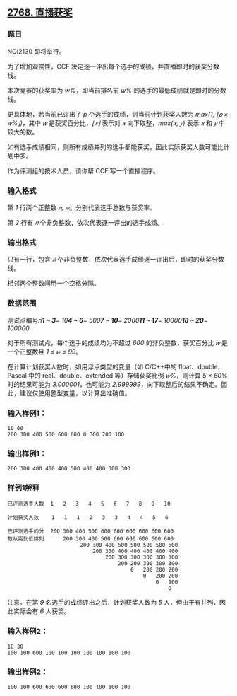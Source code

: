 ## [2768. 直播获奖](https://www.acwing.com/problem/content/2770/)

### 题目

NOI2130 即将举行。

为了增加观赏性，CCF 决定逐一评出每个选手的成绩，并直播即时的获奖分数线。

本次竞赛的获奖率为 *w%*，即当前排名前 *w%* 的选手的最低成绩就是即时的分数线。

更具体地，若当前已评出了 *p* 个选手的成绩，则当前计划获奖人数为 *max(1, ⌊𝑝 × 𝑤%⌋)*，其中 *𝑤* 是获奖百分比，*⌊𝑥⌋* 表示对 *𝑥* 向下取整，*max(𝑥, 𝑦)* 表示 *𝑥* 和 *𝑦* 中较大的数。

如有选手成绩相同，则所有成绩并列的选手都能获奖，因此实际获奖人数可能比计划中多。

作为评测组的技术人员，请你帮 CCF 写一个直播程序。

### 输入格式

第 *1* 行两个正整数 *𝑛, 𝑤*。分别代表选手总数与获奖率。

第 *2* 行有 *𝑛* 个非负整数，依次代表逐一评出的选手成绩。

### 输出格式

只有一行，包含 *𝑛* 个非负整数，依次代表选手成绩逐一评出后，即时的获奖分数线。

相邻两个整数间用一个空格分隔。

### 数据范围

测试点编号*n**1 ~ 3**= 10**4 ~ 6**= 500**7 ~ 10**= 2000**11 ~ 17**= 10000**18 ~ 20**= 100000*

对于所有测试点，每个选手的成绩均为不超过 *600* 的非负整数，获奖百分比 *𝑤* 是一个正整数且 *1 ≤ 𝑤 ≤ 99*。

在计算计划获奖人数时，如用浮点类型的变量（如 C/C++中的 float、double，Pascal 中的 real、double、extended 等）存储获奖比例 *𝑤%*，则计算 *5 × 60%* 时的结果可能为 *3.000001*，也可能为 *2.999999*，向下取整后的结果不确定。因此，建议仅使用整型变量，以计算出准确值。

### 输入样例1：

```
10 60
200 300 400 500 600 600 0 300 200 100
```

### 输出样例1：

```
200 300 400 400 400 500 400 400 300 300
```

### 样例1解释

```
已评测选手人数  1   2   3   4   5   6   7   8   9   10

计划获奖人数    1   1   1   2   3   3   4   4   5   6

已评测选手的分  200 300 400 500 600 600 600 600 600 600
数从高到低排列      200 300 400 500 600 600 600 600 600
                       200 300 400 500 500 500 500 500
                           200 300 400 400 400 400 400
                               200 300 300 300 300 300
                                   200 200 300 300 300
                                       0   200 200 200
                                           0   200 200
                                               0   100
                                                   0
```

注意，在第 *9* 名选手的成绩评出之后，计划获奖人数为 *5* 人，但由于有并列，因此实际会有 *6* 人获奖。

### 输入样例2：

```
10 30
100 100 600 100 100 100 100 100 100 100
```

### 输出样例2：

```
100 100 600 600 600 600 100 100 100 100
```
